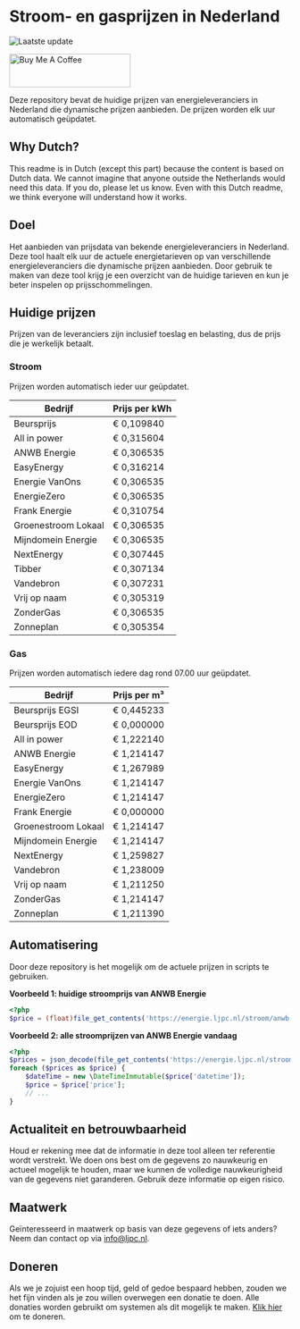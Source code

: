 # Stroom- en gasprijzen in Nederland

![Laatste update](https://img.shields.io/badge/laatste%20update-2023--10--12%2023%3A00%20CET-brightgreen)

<a href="https://www.buymeacoffee.com/Lars-" target="_blank"><img src="https://cdn.buymeacoffee.com/buttons/v2/default-orange.png" alt="Buy Me A Coffee" height="60" style="height: 60px !important;width: 217px !important;" ></a>

Deze repository bevat de huidige prijzen van energieleveranciers in Nederland die dynamische prijzen aanbieden. De prijzen worden elk uur automatisch geüpdatet.

## Why Dutch?

This readme is in Dutch (except this part) because the content is based on Dutch data. We cannot imagine that anyone outside the Netherlands would need this data. If you do, please let us know. Even with this Dutch readme, we think
everyone will understand how it works.

## Doel

Het aanbieden van prijsdata van bekende energieleveranciers in Nederland. Deze tool haalt elk uur de actuele energietarieven op van verschillende energieleveranciers die dynamische prijzen aanbieden. Door gebruik te maken van deze tool
krijg je een overzicht van de huidige tarieven en kun je beter inspelen op prijsschommelingen.

## Huidige prijzen

Prijzen van de leveranciers zijn inclusief toeslag en belasting, dus de prijs die je werkelijk betaalt.

### Stroom

Prijzen worden automatisch ieder uur geüpdatet.

 Bedrijf | Prijs per kWh 
---------|---------------
Beursprijs | € 0,109840
All in power | € 0,315604
ANWB Energie | € 0,306535
EasyEnergy | € 0,316214
Energie VanOns | € 0,306535
EnergieZero | € 0,306535
Frank Energie | € 0,310754
Groenestroom Lokaal | € 0,306535
Mijndomein Energie | € 0,306535
NextEnergy | € 0,307445
Tibber | € 0,307134
Vandebron | € 0,307231
Vrij op naam | € 0,305319
ZonderGas | € 0,306535
Zonneplan | € 0,305354


### Gas

Prijzen worden automatisch iedere dag rond 07.00 uur geüpdatet.

 Bedrijf | Prijs per m³ 
---------|--------------
Beursprijs EGSI | € 0,445233
Beursprijs EOD | € 0,000000
All in power | € 1,222140
ANWB Energie | € 1,214147
EasyEnergy | € 1,267989
Energie VanOns | € 1,214147
EnergieZero | € 1,214147
Frank Energie | € 0,000000
Groenestroom Lokaal | € 1,214147
Mijndomein Energie | € 1,214147
NextEnergy | € 1,259827
Vandebron | € 1,238009
Vrij op naam | € 1,211250
ZonderGas | € 1,214147
Zonneplan | € 1,211390


## Automatisering

Door deze repository is het mogelijk om de actuele prijzen in scripts te gebruiken.

**Voorbeeld 1: huidige stroomprijs van ANWB Energie**

```php
<?php
$price = (float)file_get_contents('https://energie.ljpc.nl/stroom/anwb-energie-nu.txt');

```

**Voorbeeld 2: alle stroomprijzen van ANWB Energie vandaag**

```php
<?php
$prices = json_decode(file_get_contents('https://energie.ljpc.nl/stroom/all-in-power-vandaag.json'),true);
foreach ($prices as $price) {
    $dateTime = new \DateTimeImmutable($price['datetime']);
    $price = $price['price'];
    // ...
}
```

## Actualiteit en betrouwbaarheid

Houd er rekening mee dat de informatie in deze tool alleen ter referentie wordt verstrekt. We doen ons best om de gegevens zo nauwkeurig en actueel mogelijk te houden, maar we kunnen de volledige nauwkeurigheid van de gegevens niet
garanderen. Gebruik deze informatie op eigen risico.

## Maatwerk

Geïnteresseerd in maatwerk op basis van deze gegevens of iets anders? Neem dan contact op
via [info@ljpc.nl](mailto:info@ljpc.nl?subject=Energie%20prijzen).

## Doneren

Als we je zojuist een hoop tijd, geld of gedoe bespaard hebben, zouden we het fijn vinden als je zou willen overwegen een
donatie te doen. Alle donaties worden gebruikt om systemen als dit mogelijk te
maken. [Klik hier](https://www.buymeacoffee.com/Lars-) om te doneren.
